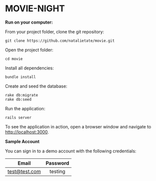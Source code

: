 # MOVIE-NIGHT

**Run on your computer:**

From your project folder, clone the git repository:

	git clone https://github.com/natalietate/movie.git

Open the project folder:

	cd movie

Install all dependencies:

	bundle install

Create and seed the database:

	rake db:migrate
	rake db:seed

Run the application:

	rails server

To see the application in action, open a browser window and navigate to [http://localhost:3000](http://localhost:3000).

**Sample Account**

You can sign in to a demo account with the following credentials:

| Email        | Password    |    
| ------------- |:---------:|
| test@test.com | testing  |			
